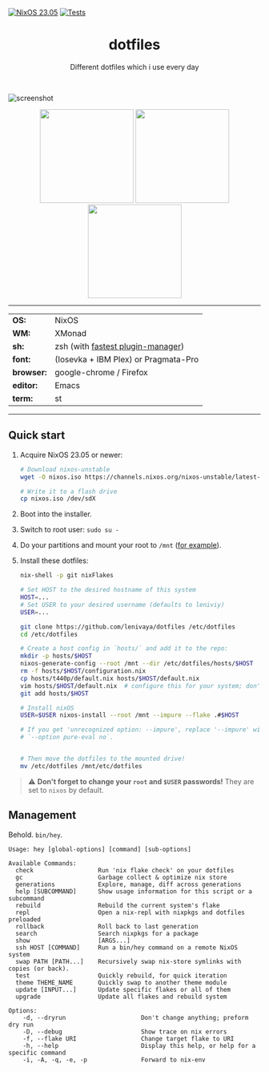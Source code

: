 [![NixOS 23.05](https://img.shields.io/badge/NixOS-v23.05-blue.svg?style=flat-square&logo=NixOS&logoColor=white)](https://nixos.org)
[![Tests](https://github.com/Lenivaya/dotfiles/actions/workflows/tests.yml/badge.svg)](https://github.com/Lenivaya/dotfiles/actions/workflows/tests.yml)

<h1 align="center">dotfiles</h1>
<p align="center">Different dotfiles which i use every day</p><br>

![screenshot](https://user-images.githubusercontent.com/49302467/131035574-fdc95dda-e94e-450e-9196-b550d5c18ffa.png)

<p align="center">
<span><img src="https://user-images.githubusercontent.com/49302467/131035586-8a527147-30a2-488c-af72-d7dde2177a63.png" height="187" /></span>
<span><img src="https://user-images.githubusercontent.com/49302467/131035991-ea023d5a-d2f8-43d5-8a03-8c1d8728fd33.png" height="187" /></span>
<span><img src="https://user-images.githubusercontent.com/49302467/131035742-e0c7a574-1f0c-4121-95e6-e672ceda308e.png" height="187" /></span>
</p>

---

|              |                                                                                 |
| ------------ | ------------------------------------------------------------------------------- |
| **OS:**      | NixOS                                                                           |
| **WM:**      | XMonad                                                                          |
| **sh:**      | zsh (with [fastest plugin-manager](https://github.com/zdharma-continuum/zinit)) |
| **font:**    | (Iosevka + IBM Plex) or Pragmata-Pro                                            |
| **browser:** | google-chrome / Firefox                                                         |
| **editor:**  | Emacs                                                                           |
| **term:**    | st                                                                              |

---

## Quick start

1. Acquire NixOS 23.05 or newer:

   ```sh
   # Download nixos-unstable
   wget -O nixos.iso https://channels.nixos.org/nixos-unstable/latest-nixos-minimal-x86_64-linux.iso

   # Write it to a flash drive
   cp nixos.iso /dev/sdX
   ```

2. Boot into the installer.

3. Switch to root user: `sudo su -`

4. Do your partitions and mount your root to `/mnt` ([for
   example](https://nixos.org/manual/nixos/stable/index.html#sec-installation-partitioning)).

5. Install these dotfiles:

   ```sh
   nix-shell -p git nixFlakes

   # Set HOST to the desired hostname of this system
   HOST=...
   # Set USER to your desired username (defaults to leniviy)
   USER=...

   git clone https://github.com/lenivaya/dotfiles /etc/dotfiles
   cd /etc/dotfiles

   # Create a host config in `hosts/` and add it to the repo:
   mkdir -p hosts/$HOST
   nixos-generate-config --root /mnt --dir /etc/dotfiles/hosts/$HOST
   rm -f hosts/$HOST/configuration.nix
   cp hosts/t440p/default.nix hosts/$HOST/default.nix
   vim hosts/$HOST/default.nix  # configure this for your system; don't use it verbatim!
   git add hosts/$HOST

   # Install nixOS
   USER=$USER nixos-install --root /mnt --impure --flake .#$HOST

   # If you get 'unrecognized option: --impure', replace '--impure' with
   # `--option pure-eval no`.


   # Then move the dotfiles to the mounted drive!
   mv /etc/dotfiles /mnt/etc/dotfiles
   ```

> :warning: **Don't forget to change your `root` and `$USER` passwords!** They
> are set to `nixos` by default.

## Management

Behold. `bin/hey`.

```
Usage: hey [global-options] [command] [sub-options]

Available Commands:
  check                  Run 'nix flake check' on your dotfiles
  gc                     Garbage collect & optimize nix store
  generations            Explore, manage, diff across generations
  help [SUBCOMMAND]      Show usage information for this script or a subcommand
  rebuild                Rebuild the current system's flake
  repl                   Open a nix-repl with nixpkgs and dotfiles preloaded
  rollback               Roll back to last generation
  search                 Search nixpkgs for a package
  show                   [ARGS...]
  ssh HOST [COMMAND]     Run a bin/hey command on a remote NixOS system
  swap PATH [PATH...]    Recursively swap nix-store symlinks with copies (or back).
  test                   Quickly rebuild, for quick iteration
  theme THEME_NAME       Quickly swap to another theme module
  update [INPUT...]      Update specific flakes or all of them
  upgrade                Update all flakes and rebuild system

Options:
    -d, --dryrun                     Don't change anything; preform dry run
    -D, --debug                      Show trace on nix errors
    -f, --flake URI                  Change target flake to URI
    -h, --help                       Display this help, or help for a specific command
    -i, -A, -q, -e, -p               Forward to nix-env
```
